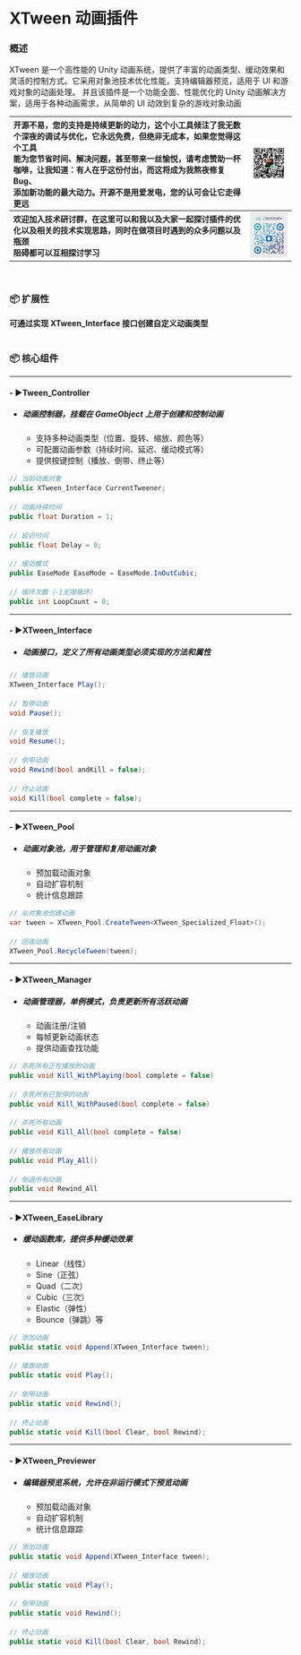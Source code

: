 # XTween 动画插件
### 概述
XTween 是一个高性能的 Unity 动画系统，提供了丰富的动画类型、缓动效果和灵活的控制方式。它采用对象池技术优化性能，支持编辑器预览，适用于 UI 和游戏对象的动画处理。 并且该插件是一个功能全面、性能优化的 Unity 动画解决方案，适用于各种动画需求，从简单的 UI 动效到复杂的游戏对象动画

|开源不易，您的支持是持续更新的动力，这个小工具倾注了我无数个深夜的调试与优化，它永远免费，但绝非无成本，如果您觉得这个工具<br>能为您节省时间、解决问题，甚至带来一丝愉悦，请考虑赞助一杯咖啡，让我知道：有人在乎这份付出，而这将成为我熬夜修复Bug、<br>添加新功能的最大动力。开源不是用爱发电，您的认可会让它走得更远|![](Docs/donate.jpg) |
|:-|-:|
|**欢迎加入技术研讨群，在这里可以和我以及大家一起探讨插件的优化以及相关的技术实现思路，同时在做项目时遇到的众多问题以及瓶颈<br>阻碍都可以互相探讨学习**|![](Docs/qqgroups.jpg) |
<br>

### 📦 扩展性
**可通过实现 XTween_Interface 接口创建自定义动画类型**<br><br>

### 📦 核心组件
------------
#### - ▶️**Tween_Controller** 
- ##### **动画控制器，挂载在 GameObject 上用于创建和控制动画**

    - 支持多种动画类型（位置、旋转、缩放、颜色等）
    - 可配置动画参数（持续时间、延迟、缓动模式等）
    - 提供按键控制（播放、倒带、终止等）

```c#
// 当前动画对象
public XTween_Interface CurrentTweener; 

// 动画持续时间
public float Duration = 1;

// 延迟时间
public float Delay = 0; 

// 缓动模式
public EaseMode EaseMode = EaseMode.InOutCubic; 

// 循环次数（-1无限循环）
public int LoopCount = 0; 
```
------------

#### - ▶️**XTween_Interface**
- ##### **动画接口，定义了所有动画类型必须实现的方法和属性**

```c#
// 播放动画
XTween_Interface Play(); 

// 暂停动画
void Pause(); 

// 恢复播放
void Resume(); 

// 倒带动画
void Rewind(bool andKill = false);
 
// 终止动画
void Kill(bool complete = false); 
```
------------

#### - ▶️**XTween_Pool** 
- ##### **动画对象池，用于管理和复用动画对象**
    - 预加载动画对象
    - 自动扩容机制
    - 统计信息跟踪

```c#
// 从对象池创建动画
var tween = XTween_Pool.CreateTween<XTween_Specialized_Float>();

// 回收动画
XTween_Pool.RecycleTween(tween);
```
------------

#### - ▶️**XTween_Manager** 
- ##### **动画管理器，单例模式，负责更新所有活跃动画**
    - 动画注册/注销
    - 每帧更新动画状态
    - 提供动画查找功能

```c#
// 杀死所有正在播放的动画                    
public void Kill_WithPlaying(bool complete = false)

// 杀死所有已暂停的动画                
public void Kill_WithPaused(bool complete = false)

// 杀死所有动画                
public void Kill_All(bool complete = false)

// 播放所有动画        
public void Play_All()

// 倒退所有动画        
public void Rewind_All
```
------------

#### - ▶️**XTween_EaseLibrary** 
- ##### **缓动函数库，提供多种缓动效果**
    - Linear（线性）
    - Sine（正弦）
    - Quad（二次）
    - Cubic（三次）
    - Elastic（弹性）
    - Bounce（弹跳）等

```c#
// 添加动画
public static void Append(XTween_Interface tween); 

// 播放动画
public static void Play(); 

// 倒带动画
public static void Rewind(); 

// 终止动画
public static void Kill(bool Clear, bool Rewind); 
```
------------

#### - ▶️**XTween_Previewer** 
- ##### **编辑器预览系统，允许在非运行模式下预览动画**
    - 预加载动画对象
    - 自动扩容机制
    - 统计信息跟踪

```c#
// 添加动画
public static void Append(XTween_Interface tween); 

// 播放动画
public static void Play(); 

// 倒带动画
public static void Rewind(); 

// 终止动画
public static void Kill(bool Clear, bool Rewind); 
```
